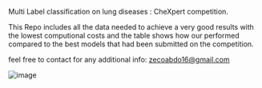 Multi Label classification on lung diseases : CheXpert competition.

This Repo includes all the data needed to achieve a very good results with the lowest computional costs and the table shows how our performed compared to the best models that had been submitted on the competition.

feel free to  contact for any additional info:
zecoabdo16@gmail.com

![image](https://user-images.githubusercontent.com/88517236/199490376-33617de2-0aab-4909-99f2-04c83e02c7d9.png)
